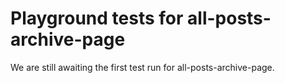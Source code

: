 # Playground tests for all-posts-archive-page
We are still awaiting the first test run for all-posts-archive-page.
